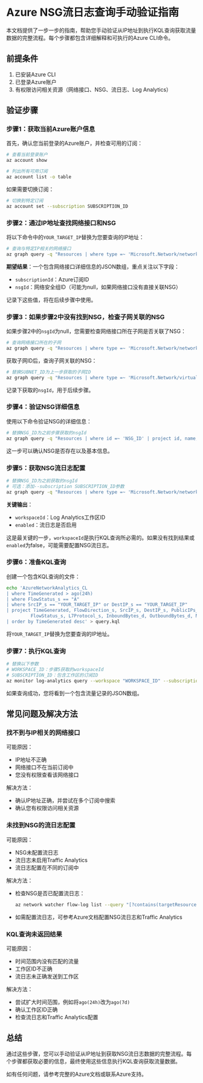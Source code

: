 # Azure NSG流日志查询手动验证指南

本文档提供了一步一步的指南，帮助您手动验证从IP地址到执行KQL查询获取流量数据的完整流程。每个步骤都包含详细解释和可执行的Azure CLI命令。

## 前提条件

1. 已安装Azure CLI
2. 已登录Azure账户
3. 有权限访问相关资源（网络接口、NSG、流日志、Log Analytics）

## 验证步骤

### 步骤1：获取当前Azure账户信息

首先，确认您当前登录的Azure账户，并检查可用的订阅：

```bash
# 查看当前登录账户
az account show

# 列出所有可用订阅
az account list -o table
```

如果需要切换订阅：

```bash
# 切换到特定订阅
az account set --subscription SUBSCRIPTION_ID
```

### 步骤2：通过IP地址查找网络接口和NSG

将以下命令中的`YOUR_TARGET_IP`替换为您要查询的IP地址：

```bash
# 查询与特定IP相关的网络接口
az graph query -q "Resources | where type =~ 'Microsoft.Network/networkInterfaces' | mv-expand ipconfig=properties.ipConfigurations | where ipconfig.properties.privateIPAddress =~ 'YOUR_TARGET_IP' | project id, name, resourceGroup, subscriptionId, privateIp=ipconfig.properties.privateIPAddress, nsgId=properties.networkSecurityGroup.id" --query "data" -o json
```

**期望结果**：一个包含网络接口详细信息的JSON数组，重点关注以下字段：
- `subscriptionId`：Azure订阅ID
- `nsgId`：网络安全组ID（可能为null，如果网络接口没有直接关联NSG）

记录下这些值，将在后续步骤中使用。

### 步骤3：如果步骤2中没有找到NSG，检查子网关联的NSG

如果步骤2中的`nsgId`为null，您需要检查网络接口所在子网是否关联了NSG：

```bash
# 查询网络接口所在的子网
az graph query -q "Resources | where type =~ 'Microsoft.Network/networkInterfaces' | mv-expand ipconfig=properties.ipConfigurations | where ipconfig.properties.privateIPAddress =~ 'YOUR_TARGET_IP' | project subnetId=tostring(ipconfig.properties.subnet.id)" --query "data[].subnetId" -o json
```

获取子网ID后，查询子网关联的NSG：

```bash
# 替换SUBNET_ID为上一步获取的子网ID
az graph query -q "Resources | where type =~ 'Microsoft.Network/virtualNetworks/subnets' | where id =~ 'SUBNET_ID' | project id, vnetName=split(id, '/')[8], name, nsgId=tostring(properties.networkSecurityGroup.id)" --query "data" -o json
```

记录下获取的`nsgId`，用于后续步骤。

### 步骤4：验证NSG详细信息

使用以下命令验证NSG的详细信息：

```bash
# 替换NSG_ID为之前步骤获取的nsgId
az graph query -q "Resources | where id =~ 'NSG_ID' | project id, name, resourceGroup, subscriptionId, location" --query "data" -o json
```

这一步可以确认NSG是否存在以及基本信息。

### 步骤5：获取NSG流日志配置

```bash
# 替换NSG_ID为之前获取的nsgId
# 可选：添加--subscription SUBSCRIPTION_ID参数
az graph query -q "Resources | where type =~ 'Microsoft.Network/networkWatchers/flowLogs' | where properties.targetResourceId =~ 'NSG_ID' | project id, name, resourceGroup, flowLogResourceId=id, workspaceId=properties.flowAnalyticsConfiguration.networkWatcherFlowAnalyticsConfiguration.workspaceId, enabled=properties.enabled, retentionDays=properties.retentionPolicy.days" --query "data" -o json
```

**关键输出**：
- `workspaceId`：Log Analytics工作区ID
- `enabled`：流日志是否启用

这是最关键的一步，`workspaceId`是执行KQL查询所必需的。如果没有找到结果或`enabled`为false，可能需要配置NSG流日志。

### 步骤6：准备KQL查询

创建一个包含KQL查询的文件：

```bash
echo 'AzureNetworkAnalytics_CL
| where TimeGenerated > ago(24h)
| where FlowStatus_s == "A" 
| where SrcIP_s == "YOUR_TARGET_IP" or DestIP_s == "YOUR_TARGET_IP"
| project TimeGenerated, FlowDirection_s, SrcIP_s, DestIP_s, PublicIPs_s, DestPort_d, 
         FlowStatus_s, L7Protocol_s, InboundBytes_d, OutboundBytes_d, NSGList_s
| order by TimeGenerated desc' > query.kql
```

将`YOUR_TARGET_IP`替换为您要查询的IP地址。

### 步骤7：执行KQL查询

```bash
# 替换以下参数
# WORKSPACE_ID：步骤5获取的workspaceId
# SUBSCRIPTION_ID：包含工作区的订阅ID
az monitor log-analytics query --workspace "WORKSPACE_ID" --subscription SUBSCRIPTION_ID --analytics-query "@query.kql" -o json
```

如果查询成功，您将看到一个包含流量记录的JSON数组。

## 常见问题及解决方法

### 找不到与IP相关的网络接口

可能原因：
- IP地址不正确
- 网络接口不在当前订阅中
- 您没有权限查看该网络接口

解决方法：
- 确认IP地址正确，并尝试在多个订阅中搜索
- 确认您有权限访问相关资源

### 未找到NSG的流日志配置

可能原因：
- NSG未配置流日志
- 流日志未启用Traffic Analytics
- 流日志配置在不同的订阅中

解决方法：
- 检查NSG是否已配置流日志：
  ```bash
  az network watcher flow-log list --query "[?contains(targetResourceId, 'NSG_ID')]" -o json
  ```
- 如需配置流日志，可参考Azure文档配置NSG流日志和Traffic Analytics

### KQL查询未返回结果

可能原因：
- 时间范围内没有匹配的流量
- 工作区ID不正确
- 流日志未正确发送到工作区

解决方法：
- 尝试扩大时间范围，例如将`ago(24h)`改为`ago(7d)`
- 确认工作区ID正确
- 检查流日志和Traffic Analytics配置

## 总结

通过这些步骤，您可以手动验证从IP地址到获取NSG流日志数据的完整流程。每个步骤都获取必要的信息，最终使用这些信息执行KQL查询获取流量数据。

如有任何问题，请参考完整的Azure文档或联系Azure支持。
